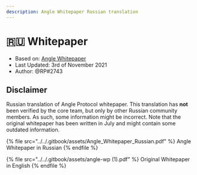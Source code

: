 ```yaml
---
description: Angle Whitepaper Russian translation
---
```


# 🇷🇺 Whitepaper

- Based on: [Angle Whitepaper](https://docs.angle.money/whitepaper)
- Last Updated: 3rd of November 2021
- Author: @RP#2743

## Disclaimer

Russian translation of Angle Protocol whitepaper. This translation has **not** been verified by the core team, but only by other Russian community members. As such, some information might be incorrect. Note that the original whitepaper has been written in July and might contain some outdated information.

{% file src="../../.gitbook/assets/Angle_Whitepaper_Russian.pdf" %}
Angle Whitepaper in Russian
{% endfile %}

{% file src="../../.gitbook/assets/angle-wp (1).pdf" %}
Original Whitepaper in English
{% endfile %}
